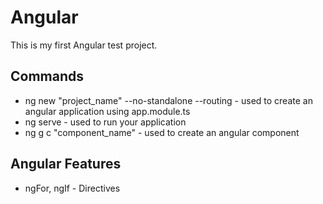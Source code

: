 # Angular

This is my first Angular test project.

## Commands

- ng new "project_name" --no-standalone --routing - used to create an angular application using app.module.ts
- ng serve - used to run your application
- ng g c "component_name" - used to create an angular component

## Angular Features

- ngFor, ngIf - Directives
